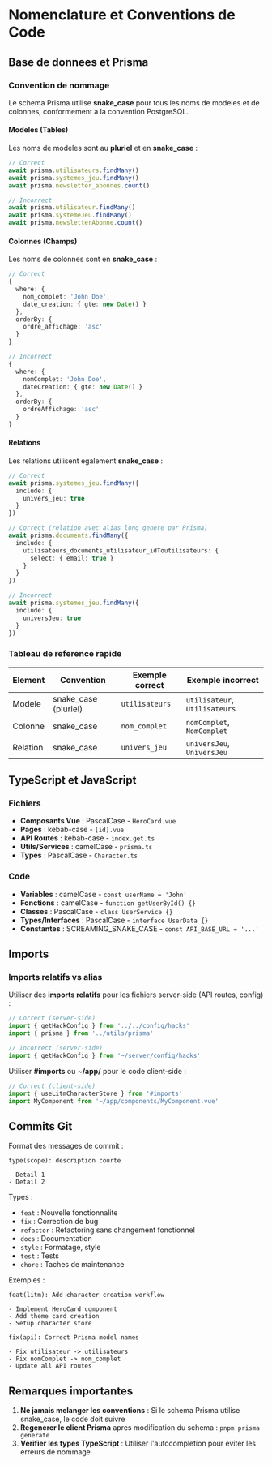 # Nomenclature et Conventions de Code

## Base de donnees et Prisma

### Convention de nommage

Le schema Prisma utilise **snake_case** pour tous les noms de modeles et de colonnes, conformement a la convention PostgreSQL.

#### Modeles (Tables)

Les noms de modeles sont au **pluriel** et en **snake_case** :

```typescript
// Correct
await prisma.utilisateurs.findMany()
await prisma.systemes_jeu.findMany()
await prisma.newsletter_abonnes.count()

// Incorrect
await prisma.utilisateur.findMany()
await prisma.systemeJeu.findMany()
await prisma.newsletterAbonne.count()
```

#### Colonnes (Champs)

Les noms de colonnes sont en **snake_case** :

```typescript
// Correct
{
  where: {
    nom_complet: 'John Doe',
    date_creation: { gte: new Date() }
  },
  orderBy: {
    ordre_affichage: 'asc'
  }
}

// Incorrect
{
  where: {
    nomComplet: 'John Doe',
    dateCreation: { gte: new Date() }
  },
  orderBy: {
    ordreAffichage: 'asc'
  }
}
```

#### Relations

Les relations utilisent egalement **snake_case** :

```typescript
// Correct
await prisma.systemes_jeu.findMany({
  include: {
    univers_jeu: true
  }
})

// Correct (relation avec alias long genere par Prisma)
await prisma.documents.findMany({
  include: {
    utilisateurs_documents_utilisateur_idToutilisateurs: {
      select: { email: true }
    }
  }
})

// Incorrect
await prisma.systemes_jeu.findMany({
  include: {
    universJeu: true
  }
})
```

### Tableau de reference rapide

| Element | Convention | Exemple correct | Exemple incorrect |
|---------|-----------|----------------|-------------------|
| Modele | snake_case (pluriel) | `utilisateurs` | `utilisateur`, `Utilisateurs` |
| Colonne | snake_case | `nom_complet` | `nomComplet`, `NomComplet` |
| Relation | snake_case | `univers_jeu` | `universJeu`, `UniversJeu` |

## TypeScript et JavaScript

### Fichiers

- **Composants Vue** : PascalCase - `HeroCard.vue`
- **Pages** : kebab-case - `[id].vue`
- **API Routes** : kebab-case - `index.get.ts`
- **Utils/Services** : camelCase - `prisma.ts`
- **Types** : PascalCase - `Character.ts`

### Code

- **Variables** : camelCase - `const userName = 'John'`
- **Fonctions** : camelCase - `function getUserById() {}`
- **Classes** : PascalCase - `class UserService {}`
- **Types/Interfaces** : PascalCase - `interface UserData {}`
- **Constantes** : SCREAMING_SNAKE_CASE - `const API_BASE_URL = '...'`

## Imports

### Imports relatifs vs alias

Utiliser des **imports relatifs** pour les fichiers server-side (API routes, config) :

```typescript
// Correct (server-side)
import { getHackConfig } from '../../config/hacks'
import { prisma } from '../utils/prisma'

// Incorrect (server-side)
import { getHackConfig } from '~/server/config/hacks'
```

Utiliser **#imports** ou **~/app/** pour le code client-side :

```typescript
// Correct (client-side)
import { useLitmCharacterStore } from '#imports'
import MyComponent from '~/app/components/MyComponent.vue'
```

## Commits Git

Format des messages de commit :

```
type(scope): description courte

- Detail 1
- Detail 2
```

Types :
- `feat` : Nouvelle fonctionnalite
- `fix` : Correction de bug
- `refactor` : Refactoring sans changement fonctionnel
- `docs` : Documentation
- `style` : Formatage, style
- `test` : Tests
- `chore` : Taches de maintenance

Exemples :
```
feat(litm): Add character creation workflow

- Implement HeroCard component
- Add theme card creation
- Setup character store

fix(api): Correct Prisma model names

- Fix utilisateur -> utilisateurs
- Fix nomComplet -> nom_complet
- Update all API routes
```

## Remarques importantes

1. **Ne jamais melanger les conventions** : Si le schema Prisma utilise snake_case, le code doit suivre
2. **Regenerer le client Prisma** apres modification du schema : `pnpm prisma generate`
3. **Verifier les types TypeScript** : Utiliser l'autocompletion pour eviter les erreurs de nommage
